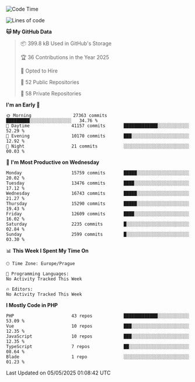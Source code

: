 <!--START_SECTION:waka-->
![Code Time](http://img.shields.io/badge/Code%20Time-1%2C584%20hrs%203%20mins-blue)

![Lines of code](https://img.shields.io/badge/From%20Hello%20World%20I%27ve%20Written-23.4%20million%20lines%20of%20code-blue)

**🐱 My GitHub Data** 

> 📦 399.8 kB Used in GitHub's Storage 
 > 
> 🏆 36 Contributions in the Year 2025
 > 
> 💼 Opted to Hire
 > 
> 📜 52 Public Repositories 
 > 
> 🔑 58 Private Repositories 
 > 
**I'm an Early 🐤** 

```text
🌞 Morning                27363 commits       █████████░░░░░░░░░░░░░░░░   34.76 % 
🌆 Daytime                41157 commits       █████████████░░░░░░░░░░░░   52.29 % 
🌃 Evening                10170 commits       ███░░░░░░░░░░░░░░░░░░░░░░   12.92 % 
🌙 Night                  21 commits          ░░░░░░░░░░░░░░░░░░░░░░░░░   00.03 % 
```
📅 **I'm Most Productive on Wednesday** 

```text
Monday                   15759 commits       █████░░░░░░░░░░░░░░░░░░░░   20.02 % 
Tuesday                  13476 commits       ████░░░░░░░░░░░░░░░░░░░░░   17.12 % 
Wednesday                16743 commits       █████░░░░░░░░░░░░░░░░░░░░   21.27 % 
Thursday                 15290 commits       █████░░░░░░░░░░░░░░░░░░░░   19.43 % 
Friday                   12609 commits       ████░░░░░░░░░░░░░░░░░░░░░   16.02 % 
Saturday                 2235 commits        █░░░░░░░░░░░░░░░░░░░░░░░░   02.84 % 
Sunday                   2599 commits        █░░░░░░░░░░░░░░░░░░░░░░░░   03.30 % 
```


📊 **This Week I Spent My Time On** 

```text
🕑︎ Time Zone: Europe/Prague

💬 Programming Languages: 
No Activity Tracked This Week

🔥 Editors: 
No Activity Tracked This Week
```

**I Mostly Code in PHP** 

```text
PHP                      43 repos            █████████████░░░░░░░░░░░░   53.09 % 
Vue                      10 repos            ███░░░░░░░░░░░░░░░░░░░░░░   12.35 % 
JavaScript               10 repos            ███░░░░░░░░░░░░░░░░░░░░░░   12.35 % 
TypeScript               7 repos             ██░░░░░░░░░░░░░░░░░░░░░░░   08.64 % 
Blade                    1 repo              ░░░░░░░░░░░░░░░░░░░░░░░░░   01.23 % 
```




 Last Updated on 05/05/2025 01:08:42 UTC
<!--END_SECTION:waka-->
<!--
**AlexKratky/AlexKratky** is a ✨ _special_ ✨ repository because its `README.md` (this file) appears on your GitHub profile.

Here are some ideas to get you started:

- 🔭 I’m currently working on ...
- 🌱 I’m currently learning ...
- 👯 I’m looking to collaborate on ...
- 🤔 I’m looking for help with ...
- 💬 Ask me about ...
- 📫 How to reach me: ...
- 😄 Pronouns: ...
- ⚡ Fun fact: ...
-->
